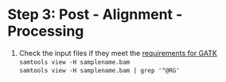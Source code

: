 # Step 3: Post - Alignment - Processing
1. Check the input files if they meet the [requirements for GATK](https://gatk.broadinstitute.org/hc/en-us/articles/360035890791-SAM-or-BAM-or-CRAM-Mapped-sequence-data-formats) </br>
`samtools view -H samplename.bam` </br>
`samtools view -H samplename.bam | grep '^@RG'`
